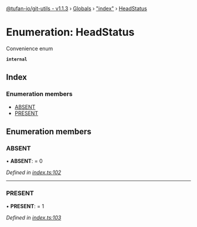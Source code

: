 [@tufan-io/git-utils - v1.1.3](../README.md) › [Globals](../globals.md) › ["index"](../modules/_index_.md) › [HeadStatus](_index_.headstatus.md)

# Enumeration: HeadStatus

Convenience enum

**`internal`** 

## Index

### Enumeration members

* [ABSENT](_index_.headstatus.md#absent)
* [PRESENT](_index_.headstatus.md#present)

## Enumeration members

###  ABSENT

• **ABSENT**: = 0

*Defined in [index.ts:102](https://github.com/tufan-io/git-utils/blob/1f866d8/src/index.ts#L102)*

___

###  PRESENT

• **PRESENT**: = 1

*Defined in [index.ts:103](https://github.com/tufan-io/git-utils/blob/1f866d8/src/index.ts#L103)*
